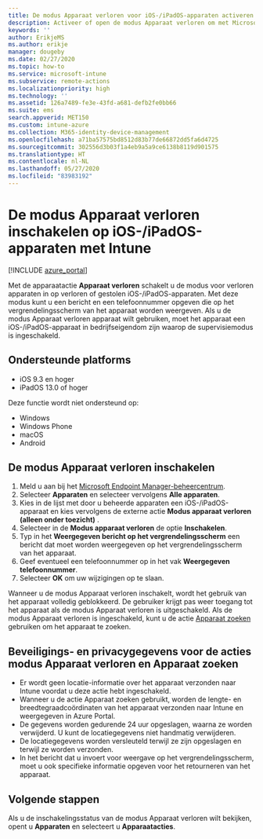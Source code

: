 ```yaml
---
title: De modus Apparaat verloren voor iOS-/iPadOS-apparaten activeren met Microsoft Intune - Azure | Microsoft Docs
description: Activeer of open de modus Apparaat verloren om met Microsoft Intune een bericht in te stellen voor weergave op het vergrendelingsscherm van een verloren of gestolen iOS-/iPadOS-apparaat. U ontvangt ook meer informatie over beveiliging en privacy wanneer u de modus Apparaat verloren gebruikt.
keywords: ''
author: ErikjeMS
ms.author: erikje
manager: dougeby
ms.date: 02/27/2020
ms.topic: how-to
ms.service: microsoft-intune
ms.subservice: remote-actions
ms.localizationpriority: high
ms.technology: ''
ms.assetid: 126a7489-fe3e-43fd-a681-defb2fe0bb66
ms.suite: ems
search.appverid: MET150
ms.custom: intune-azure
ms.collection: M365-identity-device-management
ms.openlocfilehash: a71ba57575bd8512d83b77de66872dd5fa6d4725
ms.sourcegitcommit: 302556d3b03f1a4eb9a5a9ce6138b8119d901575
ms.translationtype: HT
ms.contentlocale: nl-NL
ms.lasthandoff: 05/27/2020
ms.locfileid: "83983192"
---
```

# <a name="enable-lost-mode-on-iosipados-devices-with-intune"></a>De modus Apparaat verloren inschakelen op iOS-/iPadOS-apparaten met Intune

[!INCLUDE [azure_portal](../includes/azure_portal.md)]

Met de apparaatactie **Apparaat verloren** schakelt u de modus voor verloren apparaten in op verloren of gestolen iOS-/iPadOS-apparaten. Met deze modus kunt u een bericht en een telefoonnummer opgeven die op het vergrendelingsscherm van het apparaat worden weergeven. Als u de modus Apparaat verloren apparaat wilt gebruiken, moet het apparaat een iOS-/iPadOS-apparaat in bedrijfseigendom zijn waarop de supervisiemodus is ingeschakeld.

## <a name="supported-platforms"></a>Ondersteunde platforms

- iOS 9.3 en hoger
- iPadOS 13.0 of hoger

Deze functie wordt niet ondersteund op: 
- Windows
- Windows Phone
- macOS
- Android

## <a name="enable-lost-mode"></a>De modus Apparaat verloren inschakelen

1. Meld u aan bij het [Microsoft Endpoint Manager-beheercentrum](https://go.microsoft.com/fwlink/?linkid=2109431).
3. Selecteer **Apparaten** en selecteer vervolgens **Alle apparaten**.
4. Kies in de lijst met door u beheerde apparaten een iOS-/iPadOS-apparaat en kies vervolgens de externe actie **Modus apparaat verloren (alleen onder toezicht)** .
5. Selecteer in de **Modus apparaat verloren** de optie **Inschakelen**.
6. Typ in het **Weergegeven bericht op het vergrendelingsscherm** een bericht dat moet worden weergegeven op het vergrendelingsscherm van het apparaat.
7. Geef eventueel een telefoonnummer op in het vak **Weergegeven telefoonnummer**.
6. Selecteer **OK** om uw wijzigingen op te slaan.

Wanneer u de modus Apparaat verloren inschakelt, wordt het gebruik van het apparaat volledig geblokkeerd. De gebruiker krijgt pas weer toegang tot het apparaat als de modus Apparaat verloren is uitgeschakeld. Als de modus Apparaat verloren is ingeschakeld, kunt u de actie [Apparaat zoeken](device-locate.md) gebruiken om het apparaat te zoeken.

## <a name="security-and-privacy-information-for-the-lost-mode-and-locate-device-actions"></a>Beveiligings- en privacygegevens voor de acties modus Apparaat verloren en Apparaat zoeken
- Er wordt geen locatie-informatie over het apparaat verzonden naar Intune voordat u deze actie hebt ingeschakeld.
- Wanneer u de actie Apparaat zoeken gebruikt, worden de lengte- en breedtegraadcoördinaten van het apparaat verzonden naar Intune en weergegeven in Azure Portal.
- De gegevens worden gedurende 24 uur opgeslagen, waarna ze worden verwijderd. U kunt de locatiegegevens niet handmatig verwijderen.
- De locatiegegevens worden versleuteld terwijl ze zijn opgeslagen en terwijl ze worden verzonden.
- In het bericht dat u invoert voor weergave op het vergrendelingsscherm, moet u ook specifieke informatie opgeven voor het retourneren van het apparaat.

## <a name="next-steps"></a>Volgende stappen

Als u de inschakelingsstatus van de modus Apparaat verloren wilt bekijken, opent u **Apparaten** en selecteert u **Apparaatacties**.
